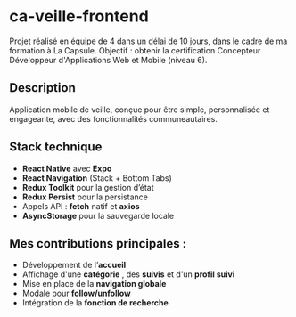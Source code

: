 # ca-veille-frontend
Projet réalisé en équipe de 4 dans un délai de 10 jours, dans le cadre de ma formation à La Capsule.
Objectif : obtenir la certification Concepteur Développeur d'Applications Web et Mobile (niveau 6).

## Description
Application mobile de veille, conçue pour être simple, personnalisée et engageante, avec des fonctionnalités communeautaires.

## Stack technique 
- **React Native** avec **Expo**
- **React Navigation** (Stack + Bottom Tabs)
- **Redux Toolkit** pour la gestion d’état
- **Redux Persist** pour la persistance
- Appels API : **fetch** natif et **axios**
- **AsyncStorage** pour la sauvegarde locale

## Mes contributions principales : 
- Développement de l’**accueil**
- Affichage d'une **catégorie** , des **suivis** et d'un **profil suivi**
- Mise en place de la **navigation globale**
- Modale pour **follow/unfollow**
- Intégration de la **fonction de recherche**
